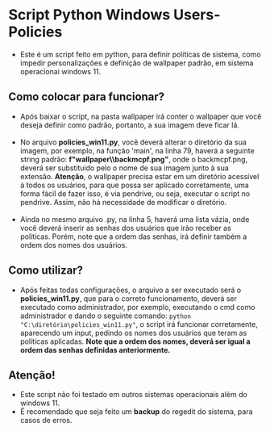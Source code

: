 <h1>Script Python Windows Users-Policies</h1>

<ul>
  <li>
    <p>Este é um script feito em python, para definir políticas de sistema, como impedir personalizações e definição de wallpaper padrão, em sistema operacionai windows 11.</p>
  </li>
</ul>

<h2>Como colocar para funcionar?</h2>
<ul>
  <li>Após baixar o script, na pasta wallpaper irá conter o wallpaper que você deseja definir como padrão, portanto, a sua imagem deve ficar lá.</li>
  <br>
  <li>No arquivo <b>policies_win11.py</b>, você deverá alterar o diretório da sua imagem, por exemplo, na função 'main', na linha 79, haverá a seguinte string padrão: <b>f"wallpaper\\backmcpf.png"</b>, onde o backmcpf.png, deverá ser substituido pelo o nome de sua imagem junto à sua extensão. <strong>Atenção</strong>, o wallpaper precisa estar em um diretório acessível à todos os usuários, para que possa ser aplicado corretamente, uma forma fácil de fazer isso, é via pendrive, ou seja, executar o script no pendrive. Assim, não há necessidade de modificar o diretório.</li>
  <br>
  <li>Ainda no mesmo arquivo .py, na linha 5, haverá uma lista vázia, onde você deverá inserir as senhas dos usuários que irão receber as políticas. Porém, note que a ordem das senhas, irá definir também a ordem dos nomes dos usuários.</li>
</ul>

<h2>Como utilizar?</h2>
<ul>
  <li>Após feitas todas configurações, o arquivo a ser executado será o <b>policies_win11.py</b>, que para o correto funcionamento, deverá ser executado como administrador, por exemplo, executando o cmd como administrador e dando o seguinte comando: <code>python "C:\diretório\policies_win11.py"</code>, o script irá funcionar corretamente, aparecendo um input, pedindo os nomes dos usuários que teram as políticas aplicadas. <strong>Note que a ordem dos nomes, deverá ser igual a ordem das senhas definidas anteriormente.</strong></li>
</ul>

<h2>Atenção!</h2>
<ul>
  <li>Este script não foi testado em outros sistemas operacionais além do windows 11.</li>
  <li>É recomendado que seja feito um <strong>backup</strong> do regedit do sistema, para casos de erros.</li>
</ul>
